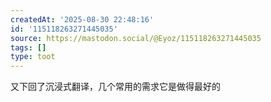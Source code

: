 ```yaml
---
createdAt: '2025-08-30 22:48:16'
id: '115118263271445035'
source: https://mastodon.social/@Eyoz/115118263271445035
tags: []
type: toot
---
```


又下回了沉浸式翻译，几个常用的需求它是做得最好的